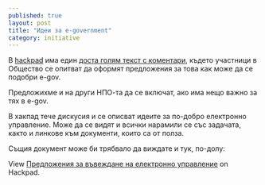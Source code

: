 ```yaml
---
published: true
layout: post
title: "Идеи за e-government"
category: initiative
---
```


В [hackpad](https://obshtestvo.hackpad.com/)
има един [доста голям текст с коментари](https://obshtestvo.hackpad.com/--GATlHsBzBA6),
където участници в Общество се опитват да оформят предложения за това как може да се
подобри e-gov.

Предложихме и на други НПО-та да се включат, ако има нещо важно за тях в e-gov.

В хакпад тече дискусия и се описват идеите за по-добро електронно управление.
Може да се видят и всички нарамили се със задачата, както и линкове към документи, които са от полза.

Същия документ може би трябвало да виждате и тук, по-долу:
<script src="https://obshtestvo.hackpad.com/GATlHsBzBA6.js"></script><noscript><div>View <a href="https://obshtestvo.hackpad.com/GATlHsBzBA6">Предложения за въвеждане на електронно управление</a> on Hackpad.</div></noscript>
